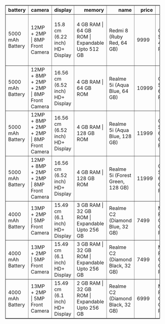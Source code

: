 <table border="1" class="dataframe">
  <thead>
    <tr style="text-align: right;">
      <th>battery</th>
      <th>camera</th>
      <th>display</th>
      <th>memory</th>
      <th>name</th>
      <th>price</th>
      <th>processor</th>
      <th>rating</th>
      <th>reviews</th>
      <th>warranty</th>
    </tr>
  </thead>
  <tbody>
    <tr>
      <td>5000 mAh Battery</td>
      <td>12MP + 2MP | 8MP Front Camera</td>
      <td>15.8 cm (6.22 inch) HD+ Display</td>
      <td>4 GB RAM | 64 GB ROM | Expandable Upto 512 GB</td>
      <td>Redmi 8 (Ruby Red, 64 GB)</td>
      <td>9999</td>
      <td>Qualcomm Snapdragon 439 Processor</td>
      <td>4.4</td>
      <td>55,078 Reviews</td>
      <td>Brand Warranty of 1 Year Available for Mobile and 6 Months for Accessories</td>
    </tr>
    <tr>
      <td>5000 mAh Battery</td>
      <td>12MP + 8MP + 2MP + 2MP | 8MP Front Camera</td>
      <td>16.56 cm (6.52 inch) HD+ Display</td>
      <td>4 GB RAM | 64 GB ROM</td>
      <td>Realme 5i (Aqua Blue, 64 GB)</td>
      <td>10999</td>
      <td>Qualcomm Snapdragon 665 2 GHz Processor</td>
      <td>4.5</td>
      <td>20,062 Reviews</td>
      <td>Sunrise Design</td>
    </tr>
    <tr>
      <td>5000 mAh Battery</td>
      <td>12MP + 8MP + 2MP + 2MP | 8MP Front Camera</td>
      <td>16.56 cm (6.52 inch) HD+ Display</td>
      <td>4 GB RAM | 128 GB ROM</td>
      <td>Realme 5i (Aqua Blue, 128 GB)</td>
      <td>11999</td>
      <td>Qualcomm Snapdragon 665 (2 GHz) Processor</td>
      <td>4.5</td>
      <td>20,062 Reviews</td>
      <td>Sunrise Design</td>
    </tr>
    <tr>
      <td>5000 mAh Battery</td>
      <td>12MP + 8MP + 2MP + 2MP | 8MP Front Camera</td>
      <td>16.56 cm (6.52 inch) HD+ Display</td>
      <td>4 GB RAM | 128 GB ROM</td>
      <td>Realme 5i (Forest Green, 128 GB)</td>
      <td>11999</td>
      <td>Qualcomm Snapdragon 665 (2 GHz) Processor</td>
      <td>4.5</td>
      <td>20,062 Reviews</td>
      <td>Sunrise Design</td>
    </tr>
    <tr>
      <td>4000 mAh Battery</td>
      <td>13MP + 2MP | 5MP Front Camera</td>
      <td>15.49 cm (6.1 inch) HD+ Display</td>
      <td>3 GB RAM | 32 GB ROM | Expandable Upto 256 GB</td>
      <td>Realme C2 (Diamond Blue, 32 GB)</td>
      <td>7499</td>
      <td>MediaTek P22 Octa Core 2.0 GHz Processor</td>
      <td>4.4</td>
      <td>10,091 Reviews</td>
      <td>Dual Nano SIM slots and Memory Card Slot</td>
    </tr>
    <tr>
      <td>4000 mAh Battery</td>
      <td>13MP + 2MP | 5MP Front Camera</td>
      <td>15.49 cm (6.1 inch) HD+ Display</td>
      <td>3 GB RAM | 32 GB ROM | Expandable Upto 256 GB</td>
      <td>Realme C2 (Diamond Black, 32 GB)</td>
      <td>7499</td>
      <td>MediaTek P22 Octa Core 2.0 GHz Processor</td>
      <td>4.4</td>
      <td>10,091 Reviews</td>
      <td>Dual Nano SIM slots and Memory Card Slot</td>
    </tr>
    <tr>
      <td>4000 mAh Battery</td>
      <td>13MP + 2MP | 5MP Front Camera</td>
      <td>15.49 cm (6.1 inch) HD+ Display</td>
      <td>2 GB RAM | 32 GB ROM | Expandable Upto 256 GB</td>
      <td>Realme C2 (Diamond Black, 32 GB)</td>
      <td>6999</td>
      <td>MediaTek P22 Octa Core 2.0 GHz Processor</td>
      <td>4.4</td>
      <td>67,674 Reviews</td>
      <td>Dual Nano SIM slots and Memory Card Slot</td>
    </tr>
  </tbody>
</table>
